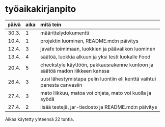 # työaikakirjanpito

| päivä | aika | mitä tein  |
| :----:|:-----| :-----|
| 30.3. | 1 | määrittelydokumentti |
| 10.4. | 1 | projektin luominen, README.md:n päivitys |
| 12.4. | 3 | javafx toimimaan, luokkien ja päävalikon luominen |
| 13.4. | 4 | säätöä, luokkia alkuun ja yksi testi luokalle Food |
| 20.4. | 5 | checkstyle käyttöön, pakkausrakenne kuntoon ja säätöä madon liikkeen kanssa |
| 26.4. | 3 | uusi lähestymistapa pelin luontiin eli kenttä vaihtui panesta canvasiin |
| 27.4. | 3 | mato liikkuu, matoa voi ohjata, mato voi kuolla ja syödä |
| 27.4. | 2 | lisää testejä, jar-tiedosto ja README.md:n päivitys |

Aikaa käytetty yhteensä 22 tuntia.
